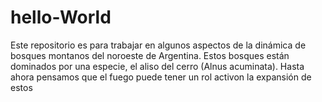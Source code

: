 # hello-World
Este repositorio es para trabajar en algunos aspectos de la dinámica de bosques montanos del noroeste de Argentina.
Estos bosques están dominados por una especie, el aliso del cerro (Alnus acuminata). Hasta ahora pensamos que el fuego puede tener un rol activon la expansión de estos

